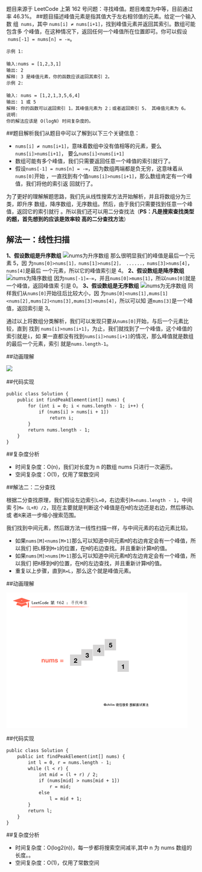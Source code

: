题目来源于 LeetCode 上第 162 号问题：寻找峰值。题目难度为中等，目前通过率
46.3%。 ##题目描述峰值元素是指其值大于左右相邻值的元素。给定一个输入数
组` nums`，其中 `nums[i] ≠ nums[i+1]`，找到峰值元素并返回其索引。数组可能包含多
个峰值，在这种情况下，返回任何一个峰值所在位置即可。你可以假设
 `nums[-1] = nums[n] = -∞`。

```
示例 1:

输入:nums = [1,2,3,1]
输出: 2
解释: 3 是峰值元素，你的函数应该返回其索引 2。
示例 2:

输入: nums = [1,2,1,3,5,6,4]
输出: 1 或 5
解释: 你的函数可以返回索引 1，其峰值元素为 2；或者返回索引 5， 其峰值元素为 6。
说明:
你的解法应该是 O(logN) 时间复杂度的。
```

##题目解析我们从题目中可以了解到以下三个关键信息：

- `nums[i] ≠ nums[i+1]`，意味着数组中没有值相等的元素，要么`nums[i]>nums[i+1]`，
  要么`nums[i]<nums[i+1]`
- 数组可能有多个峰值，我们只需要返回任意一个峰值的索引就行了。
- 假设`nums[-1] = nums[n] = -∞`，因为数组两端都是负无穷，这意味着从`nums[0]`开始
  ，一直找到有个值`nums[i]>nums[i+1]`，那么数组肯定有一个峰值，我们将他的索引返
  回就行了。

为了更好的理解解题思路，我们先从线性搜索方法开始解析，并且将数组分为三类，即升序
数组，降序数组，无序数组。然后，由于我们只需要找到任意一个峰值，返回它的索引就行
。所以我们还可以用二分查找法（**PS：凡是搜索查找类型的题，首先想到的应该是效率较
高的二分查找方法**）

## 解法一：线性扫描

**1、假设数组是升序数组**
![nums为升序数组](https://upload-images.jianshu.io/upload_images/1840444-fd9855e123fd87a8.png?imageMogr2/auto-orient/strip%7CimageView2/2/w/1240)
那么很明显我们的峰值是最后一个元素 5，因
为`nums[0]>nums[1]，nums[1]>nums[2]， ......，nums[3]>nums[4]`，`nums[4]`是最后
一个元素，所以它的峰值索引是 4。 **2、假设数组是降序数组**
![nums为降序数组](https://upload-images.jianshu.io/upload_images/1840444-df09e0d01139cd5f.png?imageMogr2/auto-orient/strip%7CimageView2/2/w/1240)
因为`nums[-1]=-∞`，并且`nums[0]>mums[1]`，所以`nums[0]`就是一个峰值，返回峰值索
引是 0。 **3、假设数组是无序数组**
![nums为无序数组](https://upload-images.jianshu.io/upload_images/1840444-9be820e4a5c0d71d.png?imageMogr2/auto-orient/strip%7CimageView2/2/w/1240)
同样我们从`nums[0]`开始往后比较大小，因
为`nums[0]<nums[1],mums[1]<nums[2],mums[2]<nums[3],mums[3]>mums[4]`，所以可以知
道`mums[3]`是一个峰值，返回索引是 3。

通过以上将数组分类解析，我们可以发现只要从`nums[0]`开始，与后一个元素比较，直到
找到 `nums[i]>nums[i+1]`，为止，我们就找到了一个峰值，这个峰值的索引就是`i`，如
果一直都没有找到`nums[i]>nums[i+1]`的情况，那么峰值就是数组的最后一个元素，索引
就是`nums.length-1`。

##动画理解

![](../Animation/Animation.gif)

##代码实现

```
public class Solution {
    public int findPeakElement(int[] nums) {
        for (int i = 0; i < nums.length - 1; i++) {
            if (nums[i] > nums[i + 1])
                return i;
        }
        return nums.length - 1;
    }
}
```

##复杂度分析

- 时间复杂度：O(n)，我们对长度为 n 的数组 nums 只进行一次遍历。
- 空间复杂度：O(1)，仅用了常数空间

##解法二：二分查找

根据二分查找原理，我们假设左边索引`L=0`，右边索引`R=nums.length - 1`，中间索
引`M=（L+R）/2`，现在主要就是判断这个峰值是在`M`的左边还是右边，然后移动`L`或
者`R`来进一步缩小搜索范围。

我们找到中间元素，然后跟方法一线性扫描一样，与中间元素的右边元素比较。

- 如果`nums[M]<nums[M+1]`那么可以知道中间元素`M`的右边肯定会有一个峰值，所以我们
  把`L`移到`M+1`的位置，在`M`的右边查找。并且重新计算`M`的值。
- 如果`nums[M]>nums[M+1]`那么可以知道中间元素`M`的左边肯定会有一个峰值，所以我们
  把`R`移到`M`的位置，在`M`的左边查找，并且重新计算`M`的值。
- 重复以上步骤，直到`R=L`，那么这个就是峰值元素。

##动画理解

![](../Animation/2.gif)

##代码实现

```
public class Solution {
    public int findPeakElement(int[] nums) {
        int l = 0, r = nums.length - 1;
        while (l < r) {
            int mid = (l + r) / 2;
            if (nums[mid] > nums[mid + 1])
                r = mid;
            else
                l = mid + 1;
        }
        return l;
    }
}
```

##复杂度分析

- 时间复杂度：O(log2(n))，每一步都将搜索空间减半,其中 n 为 nums 数组的长度。。
- 空间复杂度：O(1)，仅用了常数空间
